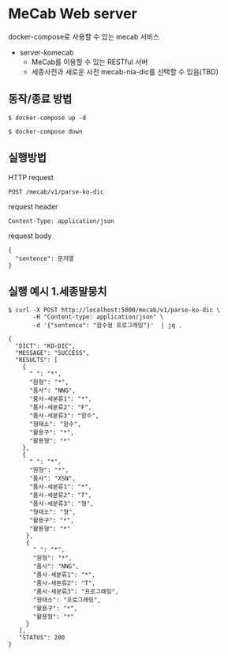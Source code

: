 # MeCab Web server

docker-compose로 사용할 수 있는 mecab 서비스

* server-komecab
    - MeCab를 이용할 수 있는 RESTful 서버
    - 세종사전과 새로운 사전 mecab-nia-dic를 선택할 수 있음(TBD)


## 동작/종료 방법
```shell-session
$ docker-compose up -d
```
```shell-session
$ docker-compose down
```

## 실행방법
HTTP request

```
POST /mecab/v1/parse-ko-dic
```

request header

```
Content-Type: application/json
```

request body

```
{
  "sentence": 문자열
}
```

## 실행 예시 1.세종말뭉치
```shell-session
$ curl -X POST http://localhost:5000/mecab/v1/parse-ko-dic \
       -H "Content-type: application/json" \
       -d '{"sentence": "함수형 프로그래밍"}'  | jq .
```


```
{
  "DICT": "KO-DIC",
  "MESSAGE": "SUCCESS",
  "RESULTS": [
    {
      " ": "*",
      "원형": "*",
      "품사": "NNG",
      "품사-세분류1": "*",
      "품사-세분류2": "F",
      "품사-세분류3": "함수",
      "형태소": "함수",
      "활용구": "*",
      "활용형": "*"
    },
    {
      " ": "*",
      "원형": "*",
      "품사": "XSN",
      "품사-세분류1": "*",
      "품사-세분류2": "T",
      "품사-세분류3": "형",
      "형태소": "형",
      "활용구": "*",
      "활용형": "*"
     },
     {
       " ": "*",
       "원형": "*",
       "품사": "NNG",
       "품사-세분류1": "*",
       "품사-세분류2": "T",
       "품사-세분류3": "프로그래밍",
       "형태소": "프로그래밍",
       "활용구": "*",
       "활용형": "*"
     }
   ],
   "STATUS": 200
}
```
